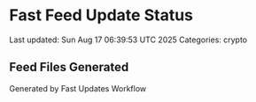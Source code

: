 # Fast Feed Update Status
Last updated: Sun Aug 17 06:39:53 UTC 2025
Categories: crypto

## Feed Files Generated

Generated by Fast Updates Workflow
